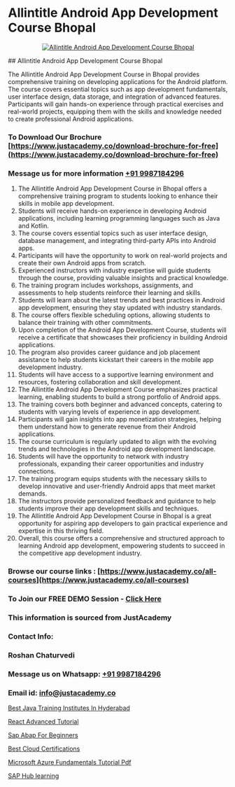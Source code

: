 # Allintitle Android App Development Course Bhopal

<p align="center">
  <a href="https://justacademy.co/course-detail/android-app-development">
    <img src="https://justacademy.co/storage2/course_image/1676635923_course_image.webp" alt="Allintitle Android App Development Course Bhopal">
  </a>
</p>
## Allintitle Android App Development Course Bhopal

The Allintitle Android App Development Course in Bhopal provides comprehensive training on developing applications for the Android platform. The course covers essential topics such as app development fundamentals, user interface design, data storage, and integration of advanced features. Participants will gain hands-on experience through practical exercises and real-world projects, equipping them with the skills and knowledge needed to create professional Android applications.
### To Download Our Brochure [https://www.justacademy.co/download-brochure-for-free](https://www.justacademy.co/download-brochure-for-free)
### Message us for more information [+91 9987184296](https://api.whatsapp.com/send?phone=919987184296)
1) The Allintitle Android App Development Course in Bhopal offers a comprehensive training program to students looking to enhance their skills in mobile app development.
2) Students will receive hands-on experience in developing Android applications, including learning programming languages such as Java and Kotlin.
3) The course covers essential topics such as user interface design, database management, and integrating third-party APIs into Android apps.
4) Participants will have the opportunity to work on real-world projects and create their own Android apps from scratch.
5) Experienced instructors with industry expertise will guide students through the course, providing valuable insights and practical knowledge.
6) The training program includes workshops, assignments, and assessments to help students reinforce their learning and skills.
7) Students will learn about the latest trends and best practices in Android app development, ensuring they stay updated with industry standards.
8) The course offers flexible scheduling options, allowing students to balance their training with other commitments.
9) Upon completion of the Android App Development Course, students will receive a certificate that showcases their proficiency in building Android applications.
10) The program also provides career guidance and job placement assistance to help students kickstart their careers in the mobile app development industry.
11) Students will have access to a supportive learning environment and resources, fostering collaboration and skill development.
12) The Allintitle Android App Development Course emphasizes practical learning, enabling students to build a strong portfolio of Android apps.
13) The training covers both beginner and advanced concepts, catering to students with varying levels of experience in app development.
14) Participants will gain insights into app monetization strategies, helping them understand how to generate revenue from their Android applications.
15) The course curriculum is regularly updated to align with the evolving trends and technologies in the Android app development landscape.
16) Students will have the opportunity to network with industry professionals, expanding their career opportunities and industry connections.
17) The training program equips students with the necessary skills to develop innovative and user-friendly Android apps that meet market demands.
18) The instructors provide personalized feedback and guidance to help students improve their app development skills and techniques.
19) The Allintitle Android App Development Course in Bhopal is a great opportunity for aspiring app developers to gain practical experience and expertise in this thriving field.
20) Overall, this course offers a comprehensive and structured approach to learning Android app development, empowering students to succeed in the competitive app development industry.

### Browse our course links : [https://www.justacademy.co/all-courses](https://www.justacademy.co/all-courses) 
### To Join our FREE DEMO Session - [Click Here](https://www.justacademy.co/register-for-course-demo)


### This information is sourced from JustAcademy
### Contact Info:
### Roshan Chaturvedi
### Message us on Whatsapp: [+91 9987184296](https://api.whatsapp.com/send?phone=919987184296)
### Email id: [info@justacademy.co](mailto:info@justacademy.co)
                
[Best Java Training Institutes In Hyderabad](https://www.linkedin.com/pulse/best-java-training-institutes-hyderabad-justacademy-ahmedabad-w9uxe?trackingId=JNbL323ep%2B42bON9mk7M%2BA%3D%3D)

[React Advanced Tutorial](https://www.linkedin.com/pulse/react-advanced-tutorial-justacademy-sunnyvale-ka6yc?trackingId=NrUrhRm1Djhy8HmS2H82fQ%3D%3D&lipi=urn%3Ali%3Apage%3Ad_flagship3_company_admin%3Bw3FaZuhqQImafpQ55o%2FftQ%3D%3D)

[Sap Abap For Beginners](https://medium.com/@shivamja27/sap-abap-for-beginners-6b1d97294496)

[Best Cloud Certifications](https://medium.com/@namusn/best-cloud-certifications-f1e57e50c8c1)

[Microsoft Azure Fundamentals Tutorial Pdf](https://justacademyin.github.io/Articles/Microsoft-Azure-Fundamentals-Tutorial-Pdf)

[SAP Hub learning](https://justacademyin.github.io/justacademy/sap-hub-learning)

